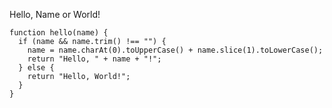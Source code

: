 Hello, Name or World!

    function hello(name) {
      if (name && name.trim() !== "") {
        name = name.charAt(0).toUpperCase() + name.slice(1).toLowerCase();
        return "Hello, " + name + "!";
      } else {
        return "Hello, World!";
      }
    }
